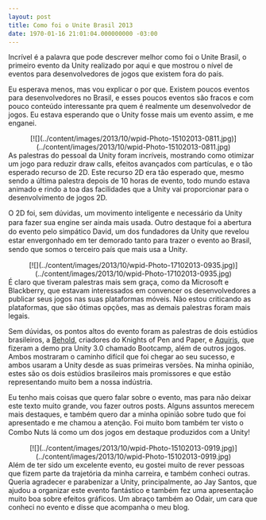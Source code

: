 ```yaml
---
layout: post
title: Como foi o Unite Brasil 2013
date: 1970-01-16 21:01:04.000000000 -03:00
---
```


Incrível é a palavra que pode descrever melhor como foi o Unite Brasil, o primeiro evento da Unity realizado por aqui e que mostrou o nível de eventos para desenvolvedores de jogos que existem fora do país.

Eu esperava menos, mas vou explicar o por que. Existem poucos eventos para desenvolvedores no Brasil, e esses poucos eventos são fracos e com pouco conteúdo interessante pra quem é realmente um desenvolvedor de jogos. Eu estava esperando que o Unity fosse mais um evento assim, e me enganei.

<div class="separator" style="clear: both; text-align: center;">[![](../content/images/2013/10/wpid-Photo-15102013-0811.jpg)](../content/images/2013/10/wpid-Photo-15102013-0811.jpg)</div>As palestras do pessoal da Unity foram incríveis, mostrando como otimizar um jogo para reduzir draw calls, efeitos avançados com partículas, e o tão esperado recurso de 2D. Este recurso 2D era tão esperado que, mesmo sendo a última palestra depois de 10 horas de evento, todo mundo estava animado e rindo a toa das facilidades que a Unity vai proporcionar para o desenvolvimento de jogos 2D.

<span style="line-height: 1.3em;">O 2D foi, sem dúvidas, um movimento inteligente e necessário da Unity para fazer sua engine ser ainda mais usada. Outro destaque foi a abertura do evento pelo simpático David, um dos fundadores da Unity que revelou estar envergonhado em ter demorado tanto para trazer o evento ao Brasil, sendo que somos o terceiro país que mais usa a Unity.</span>

<div class="separator" style="text-align: center; clear: both;">[![](../content/images/2013/10/wpid-Photo-17102013-0935.jpg)](../content/images/2013/10/wpid-Photo-17102013-0935.jpg)</div>É claro que tiveram palestras mais sem graça, como da Microsoft e Blackberry, que estavam interessados em convencer os desenvolvedores a publicar seus jogos nas suas plataformas móveis. Não estou criticando as plataformas, que são ótimas opções, mas as demais palestras foram mais legais.

Sem dúvidas, os pontos altos do evento foram as palestras de dois estúdios brasileiros, a [Behold](http://beholdstudios.com.br/ "Behold"), criadores do Knights of Pen and Paper, e [Aquiris](http://www.aquiris.com.br/ "Aquiris"), que fizeram a demo pra Unity 3.0 chamado Bootcamp, além de outros jogos. Ambos mostraram o caminho difícil que foi chegar ao seu sucesso, e ambos usaram a Unity desde as suas primeiras versões. Na minha opinião, estes são os dois estúdios brasileiros mais promissores e que estão representando muito bem a nossa indústria.

Eu tenho mais coisas que quero falar sobre o evento, mas para não deixar este texto muito grande, vou fazer outros posts. Alguns assuntos merecem mais destaques, e também quero dar a minha opinião sobre tudo que foi apresentado e me chamou a atenção. <span style="line-height: 1.3em;">Foi muito bom também ter visto o Combo Nuts lá como um dos jogos em destaque produzidos com a Unity!</span>

<div class="separator" style="clear: both; text-align: center;">[![](../content/images/2013/10/wpid-Photo-15102013-0919.jpg)](../content/images/2013/10/wpid-Photo-15102013-0919.jpg)</div>Além de ter sido um excelente evento, eu gostei muito de rever pessoas que fizem parte da trajetória da minha carreira, e também conheci outras. Queria agradecer e parabenizar a Unity, principalmente, ao Jay Santos, que ajudou a organizar este evento fantástico e também fez uma apresentação muito boa sobre efeitos gráficos. Um abraço também ao Odair, um cara que conheci no evento e disse que acompanha o meu blog.



